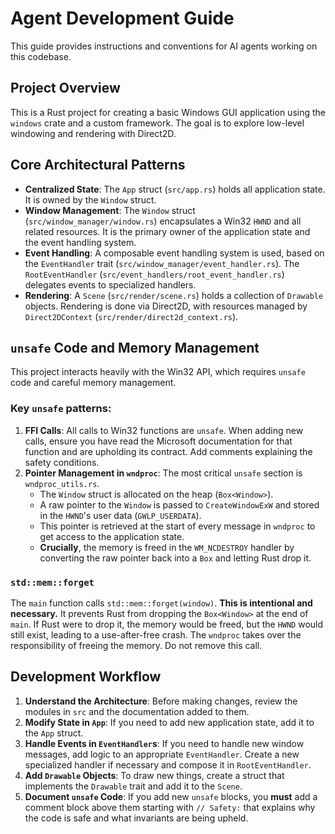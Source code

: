 # Agent Development Guide

This guide provides instructions and conventions for AI agents working on this codebase.

## Project Overview

This is a Rust project for creating a basic Windows GUI application using the `windows` crate and a custom framework. The goal is to explore low-level windowing and rendering with Direct2D.

## Core Architectural Patterns

- **Centralized State**: The `App` struct (`src/app.rs`) holds all application state. It is owned by the `Window` struct.
- **Window Management**: The `Window` struct (`src/window_manager/window.rs`) encapsulates a Win32 `HWND` and all related resources. It is the primary owner of the application state and the event handling system.
- **Event Handling**: A composable event handling system is used, based on the `EventHandler` trait (`src/window_manager/event_handler.rs`). The `RootEventHandler` (`src/event_handlers/root_event_handler.rs`) delegates events to specialized handlers.
- **Rendering**: A `Scene` (`src/render/scene.rs`) holds a collection of `Drawable` objects. Rendering is done via Direct2D, with resources managed by `Direct2DContext` (`src/render/direct2d_context.rs`).

## `unsafe` Code and Memory Management

This project interacts heavily with the Win32 API, which requires `unsafe` code and careful memory management.

### Key `unsafe` patterns:

1.  **FFI Calls**: All calls to Win32 functions are `unsafe`. When adding new calls, ensure you have read the Microsoft documentation for that function and are upholding its contract. Add comments explaining the safety conditions.
2.  **Pointer Management in `wndproc`**: The most critical `unsafe` section is `wndproc_utils.rs`.
    - The `Window` struct is allocated on the heap (`Box<Window>`).
    - A raw pointer to the `Window` is passed to `CreateWindowExW` and stored in the `HWND`'s user data (`GWLP_USERDATA`).
    - This pointer is retrieved at the start of every message in `wndproc` to get access to the application state.
    - **Crucially**, the memory is freed in the `WM_NCDESTROY` handler by converting the raw pointer back into a `Box` and letting Rust drop it.

### `std::mem::forget`

The `main` function calls `std::mem::forget(window)`. **This is intentional and necessary.** It prevents Rust from dropping the `Box<Window>` at the end of `main`. If Rust were to drop it, the memory would be freed, but the `HWND` would still exist, leading to a use-after-free crash. The `wndproc` takes over the responsibility of freeing the memory. Do not remove this call.

## Development Workflow

1.  **Understand the Architecture**: Before making changes, review the modules in `src` and the documentation added to them.
2.  **Modify State in `App`**: If you need to add new application state, add it to the `App` struct.
3.  **Handle Events in `EventHandler`s**: If you need to handle new window messages, add logic to an appropriate `EventHandler`. Create a new specialized handler if necessary and compose it in `RootEventHandler`.
4.  **Add `Drawable` Objects**: To draw new things, create a struct that implements the `Drawable` trait and add it to the `Scene`.
5.  **Document `unsafe` Code**: If you add new `unsafe` blocks, you **must** add a comment block above them starting with `// Safety:` that explains why the code is safe and what invariants are being upheld.
